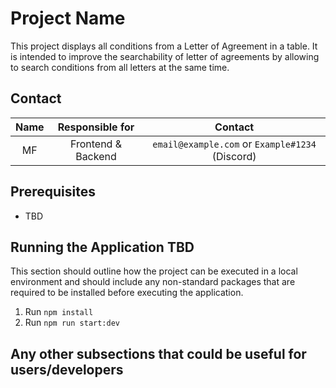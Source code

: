 # Project Name

This project displays all conditions from a Letter of Agreement in a table.
It is intended to improve the searchability of letter of agreements by allowing to search conditions from all letters at the same time.

## Contact

| Name |  Responsible for   |                     Contact                     |
| :--: | :----------------: | :---------------------------------------------: |
|  MF  | Frontend & Backend | `email@example.com` or `Example#1234` (Discord) |

## Prerequisites

-   TBD

## Running the Application TBD

This section should outline how the project can be executed in a local environment and should
include any non-standard packages that are required to be installed before executing the
application.

1. Run `npm install`
2. Run `npm run start:dev`

## Any other subsections that could be useful for users/developers
